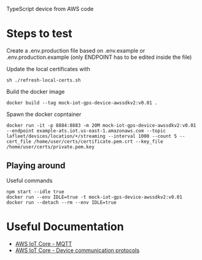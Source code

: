 TypeScript device from AWS code

# Steps to test

Create a .env.production file based on .env.example or .env.production.example (only ENDPOINT has to be edited inside the file)

Update the local certificates with
```
sh ./refresh-local-certs.sh
```

Build the docker image
```
docker build --tag mock-iot-gps-device-awssdkv2:v0.01 .
```

Spawn the docker copntainer
```
docker run -it -p 8884:8883 -m 20M mock-iot-gps-device-awssdkv2:v0.01 --endpoint example-ats.iot.us-east-1.amazonaws.com --topic lafleet/devices/location/+/streaming --interval 1000 --count 5 --cert_file /home/user/certs/certificate.pem.crt --key_file /home/user/certs/private.pem.key
```

## Playing around

Useful commands
```
npm start --idle true
docker run --env IDLE=true -t mock-iot-gps-device-awssdkv2:v0.01
docker run --detach --rm --env IDLE=true
```

# Useful Documentation

* [AWS IoT Core - MQTT](https://docs.aws.amazon.com/iot/latest/developerguide/mqtt.html)
* [AWS IoT Core - Device communication protocols](https://docs.aws.amazon.com/iot/latest/developerguide/protocols.html)
